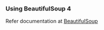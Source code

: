<h3>Using BeautifulSoup 4</h3>
<p>Refer documentation at <a href="https://www.crummy.com/software/BeautifulSoup/bs4/doc/">BeautifulSoup</a><p>